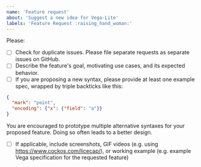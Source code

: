 ```yaml
---
name: 'Feature request'
about: 'Suggest a new idea for Vega-Lite'
labels: 'Feature Request :raising_hand_woman:'
---
```


Please:

- [ ] Check for duplicate issues. Please file separate requests as separate issues on GitHub.
- [ ] Describe the feature's goal, motivating use cases, and its expected behavior.
- [ ] If you are proposing a new syntax, please provide at least one example spec, wrapped by triple backticks like this:

```json
{
  "mark": "point",
  "encoding": {"x": {"field": "a"}}
}
```

You are encouraged to prototype multiple alternative syntaxes for your proposed feature. Doing so often leads to a better design.

- [ ] If applicable, include screenshots, GIF videos (e.g. using https://www.cockos.com/licecap/), or working example (e.g. example Vega specification for the requested feature)
